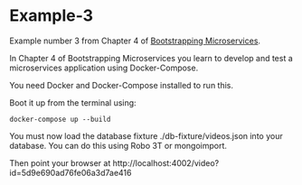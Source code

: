 # Example-3

Example number 3 from Chapter 4 of [Bootstrapping Microservices](http://bit.ly/2o0aDsP).

In Chapter 4 of Bootstrapping Microservices you learn to develop and test a microservices application using Docker-Compose.

You need Docker and Docker-Compose installed to run this.

Boot it up from the terminal using:

    docker-compose up --build

You must now load the database fixture ./db-fixture/videos.json into your database. You can do this using Robo 3T or mongoimport.

Then point your browser at http://localhost:4002/video?id=5d9e690ad76fe06a3d7ae416